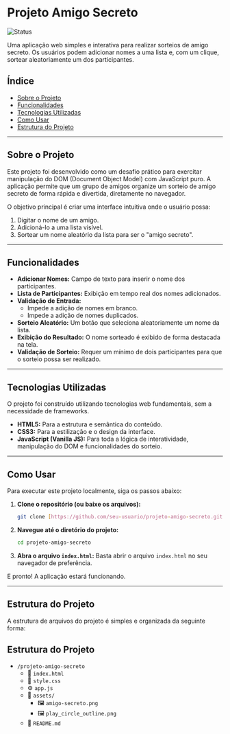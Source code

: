 # Projeto Amigo Secreto

![Status](https://img.shields.io/badge/status-concluído-brightgreen)

Uma aplicação web simples e interativa para realizar sorteios de amigo secreto. Os usuários podem adicionar nomes a uma lista e, com um clique, sortear aleatoriamente um dos participantes.

## Índice

- [Sobre o Projeto](#-sobre-o-projeto)
- [Funcionalidades](#-funcionalidades)
- [Tecnologias Utilizadas](#-tecnologias-utilizadas)
- [Como Usar](#-como-usar)
- [Estrutura do Projeto](#-estrutura-do-projeto)

---

## Sobre o Projeto

Este projeto foi desenvolvido como um desafio prático para exercitar manipulação do DOM (Document Object Model) com JavaScript puro. A aplicação permite que um grupo de amigos organize um sorteio de amigo secreto de forma rápida e divertida, diretamente no navegador.

O objetivo principal é criar uma interface intuitiva onde o usuário possa:
1.  Digitar o nome de um amigo.
2.  Adicioná-lo a uma lista visível.
3.  Sortear um nome aleatório da lista para ser o "amigo secreto".

---

## Funcionalidades

-   **Adicionar Nomes:** Campo de texto para inserir o nome dos participantes.
-   **Lista de Participantes:** Exibição em tempo real dos nomes adicionados.
-   **Validação de Entrada:**
    -   Impede a adição de nomes em branco.
    -   Impede a adição de nomes duplicados.
-   **Sorteio Aleatório:** Um botão que seleciona aleatoriamente um nome da lista.
-   **Exibição do Resultado:** O nome sorteado é exibido de forma destacada na tela.
-   **Validação de Sorteio:** Requer um mínimo de dois participantes para que o sorteio possa ser realizado.

---

## Tecnologias Utilizadas

O projeto foi construído utilizando tecnologias web fundamentais, sem a necessidade de frameworks.

-   **HTML5:** Para a estrutura e semântica do conteúdo.
-   **CSS3:** Para a estilização e o design da interface.
-   **JavaScript (Vanilla JS):** Para toda a lógica de interatividade, manipulação do DOM e funcionalidades do sorteio.

---

## Como Usar

Para executar este projeto localmente, siga os passos abaixo:

1.  **Clone o repositório (ou baixe os arquivos):**
    ```bash
    git clone [https://github.com/seu-usuario/projeto-amigo-secreto.git](https://github.com/seu-usuario/projeto-amigo-secreto.git)
    ```
2.  **Navegue até o diretório do projeto:**
    ```bash
    cd projeto-amigo-secreto
    ```
3.  **Abra o arquivo `index.html`:**
    Basta abrir o arquivo `index.html` no seu navegador de preferência.

E pronto! A aplicação estará funcionando.

---

## Estrutura do Projeto

A estrutura de arquivos do projeto é simples e organizada da seguinte forma:

## Estrutura do Projeto

-   `/projeto-amigo-secreto`
    -   📄 `index.html`
    -   🎨 `style.css`
    -   ⚙️ `app.js`
    -   📂 `assets/`
        -   🖼️ `amigo-secreto.png`
        -   🖼️ `play_circle_outline.png`
    -   📄 `README.md`
